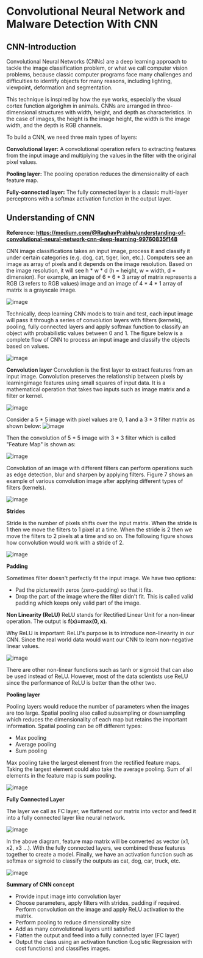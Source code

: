 # Convolutional Neural Network and Malware Detection With CNN
## CNN-Introduction
Convolutional Neural Networks (CNNs) are a deep learning approach to tackle the image classification problem, or what we call computer vision problems, because classic computer programs face many challenges and difficulties to identify objects for many reasons, including lighting, viewpoint, deformation and segmentation.

This technique is inspired by how the eye works, especially the visual cortex function algorighm in animals. CNNs are arranged in three-dimensional structures with width, height, and depth as characteristics. In the case of images, the height is the image height, the width is the image width, and the depth is RGB channels.

To build a CNN, we need three main types of layers:

**Convolutional layer:** A convolutional operation refers to extracting features from the input image and multiplying the values in the filter with the original pixel values.

**Pooling layer:** The pooling operation reduces the dimensionality of each feature map.

**Fully-connected layer:** The fully connected layer is a classic multi-layer perceptrons with a softmax activation function in the output layer.

## Understanding of CNN 

**Reference: https://medium.com/@RaghavPrabhu/understanding-of-convolutional-neural-network-cnn-deep-learning-99760835f148**

CNN image classifications takes an input image, process it and classify it under certain categories (e.g. dog, cat, tiger, lion, etc.). Computers see an image as array of pixels and it depends on the image resolution. Based on the image resolution, it will see h * w * d (h = height, w = width, d = dimension). For example, an image of 6 * 6 * 3 array of matrix represents a RGB (3 refers to RGB values) image and an image of 4 * 4 * 1 array of matrix is a grayscale image.

![image](https://github.com/AnEscapist/MachineLearning-DeepLearning/blob/master/CNN-Malware-Detection/images/RGB.PNG)

Technically, deep learning CNN models to train and test, each input image will pass it through a series of convolution layers with filters (kernels), pooling, fully connected layers and apply softmax function to classify an object with probabilistic values between 0 and 1. The figure below is a complete flow of CNN to process an input image and classify the objects based on values.

![image](https://github.com/AnEscapist/MachineLearning-DeepLearning/blob/master/CNN-Malware-Detection/images/CNN-layers.PNG)

**Convolution layer**
Convolution is the first layer to extract features from an input image. Convolution preserves the relationship between pixels by learningimage features using small squares of input data. It is a mathematical operation that takes two inputs such as image matrix and a filter or kernel.

![image](https://github.com/AnEscapist/MachineLearning-DeepLearning/blob/master/CNN-Malware-Detection/images/Convolution%20operation.PNG)

Consider a 5 * 5 image with pixel values are 0, 1 and a 3 * 3 filter matrix as shown below:
![image](https://github.com/AnEscapist/MachineLearning-DeepLearning/blob/master/CNN-Malware-Detection/images/eg-convolution.PNG)

Then the convolution of 5 * 5 image with 3 * 3 filter which is called "Feature Map" is shown as:

![image](https://github.com/AnEscapist/MachineLearning-DeepLearning/blob/master/CNN-Malware-Detection/images/Convolution.gif)

Convolution of an image with different filters can perform operations such as edge detection, blur and sharpen by applying filters. Figure 7 shows an example of various convolution image after applying different types of filters (kernels).

![image](https://github.com/AnEscapist/MachineLearning-DeepLearning/blob/master/CNN-Malware-Detection/images/CNN-Kernels.PNG)

**Strides**

Stride is the number of pixels shifts over the input matrix. When the stride is 1 then we move the filters to 1 pixel at a time. When the stride is 2 then we move the filters to 2 pixels at a time and so on. The following figure shows how convolution would work with a stride of 2.

![image](https://github.com/AnEscapist/MachineLearning-DeepLearning/blob/master/CNN-Malware-Detection/images/Stride.PNG)

**Padding**

Sometimes filter doesn't perfectly fit the input image. We have two options:
* Pad the picturewith zeros (zero-padding) so that it fits.
* Drop the part of the image where the filter didn't fit. This is called valid padding which keeps only valid part of the image.

**Non Linearity (ReLU)**
ReLU stands for Rectified Linear Unit for a non-linear operation. The output is **f(x)=max(0, x)**. 

Why ReLU is important: ReLU's purpose is to introduce non-linearity in our CNN. Since the real world data would want our CNN to learn non-negative linear values.

![image](https://github.com/AnEscapist/MachineLearning-DeepLearning/blob/master/CNN-Malware-Detection/images/ReLU.PNG)

There are other non-linear functions such as tanh or sigmoid that can also be used instead of ReLU. However, most of the data scientists use ReLU since the performance of ReLU is better than the other two.

**Pooling layer**

Pooling layers would reduce the number of parameters when the images are too large. Spatial pooling also called subsampling or downsampling which reduces the dimensionality of each map but retains the important information. Spatial pooling can be off different types:

* Max pooling
* Average pooling
* Sum pooling

Max pooling take the largest element from the rectified feature maps. Taking the largest element could also take the average pooling. Sum of all elements in the feature map is sum pooling.

![image](https://github.com/AnEscapist/MachineLearning-DeepLearning/blob/master/CNN-Malware-Detection/images/CNN-MaxPooling.PNG)

**Fully Connected Layer**

The layer we call as FC layer, we flattened our matrix into vector and feed it into a fully connected layer like neural network.

![image](https://github.com/AnEscapist/MachineLearning-DeepLearning/blob/master/CNN-Malware-Detection/images/CNN-FullyConnected.PNG)

In the above diagram, feature map matrix will be converted as vector (x1, x2, x3 ...). With the fully connected layers, we combined these features together to create a model. Finally, we have an activation function such as softmax or sigmoid to classify the outputs as cat, dog, car, truck, etc.

![image](https://github.com/AnEscapist/MachineLearning-DeepLearning/blob/master/CNN-Malware-Detection/images/CNN-Complete.PNG)

**Summary of CNN concept**

* Provide input image into convolution layer
* Choose parameters, apply filters with strides, padding if required. Perform convolution on the image and apply ReLU activation to the matrix.
* Perform pooling to reduce dimensionality size
* Add as many convolutional layers until satisfied
* Flatten the output and feed into a fully connected layer (FC layer)
* Output the class using an activation function (Logistic Regression with cost functions) and classifies images.





































































